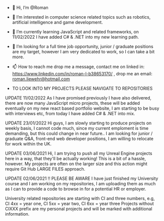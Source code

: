 - 👋 Hi, I’m @Roman
- 👀 I’m interested in computer science related topics such as robotics, artificial intelligence and game development.
- 🌱 I’m currently learning JavaScript and related frameworks, on 11/02/2022 I have added C# & .NET into my new learning path.
- 💞️ I’m looking for a full time job opportunity, junior / graduate positions are my target, however I am very dedicated to work, so I can take a bit more. 
- 📫 How to reach me drop me a message, contact me on linked in: https://www.linkedin.com/in/roman-l-b38653170/ , drop me an email: roman.liewehr@hotmail.com 

- TO LOOK INTO MY PROJECTS PLEASE NAVIGATE TO REPOSITORIES

UPDATE 11/02/2022
As I have promised previously I have also delivered, there are now many JavaScript micro projects, these will be added eventually on my new react based portfolio website, I am starting to be busy with interviews etc, from today I have added C# & .NET into mix.

UPDATE 23/01/2022
Hi guys, I am slowly starting to produce projects on weekly basis, I cannot code much, since my current emploment is time demanding, but this could change in near future.. I am looking for junior / graduate Q&A, front-end web developer positions, I am willing to relocate for work within the UK.

UPDATE 03/06/2021
Hi, I am trying to push all my Unreal Engine projects here in a way, that they'll be actually working! This is a bit of a hassle, however. My projects are often on the larger size and this action might require Git Hub LARGE FILES approach.

UPDATE 02/06/2021 
!! PLEASE BE AWARE I have just finished my University course and I am working on my repositories, I am uploading them as much as I can to provide a code to browse in for a potential HR or employer. 

University related repositories are starting with CI and three numbers, e.g, CI 4xx = year one, CI 5xx = year two, CI 6xx = year three
Projects without CIXXX prefix are my personal projects and will be marked with additional information.

<!---
RomanLearnsHowToCode/RomanLearnsHowToCode is a ✨ special ✨ repository because its `README.md` (this file) appears on your GitHub profile.
You can click the Preview link to take a look at your changes.
--->
